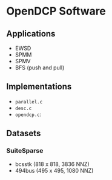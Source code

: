 # OpenDCP Software

## Applications
- EWSD
- SPMM
- SPMV
- BFS (push and pull)

## Implementations
- `parallel.c`
- `desc.c`
- `opendcp.c`:

## Datasets
### SuiteSparse
- bcsstk (818 x 818, 3836 NNZ)
- 494bus (495 x 495, 1080 NNZ)
